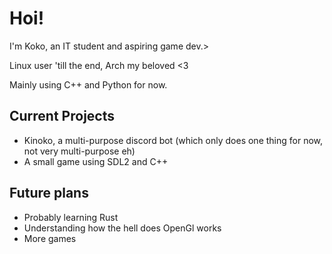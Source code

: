 # Hoi!
I'm Koko, an IT student and aspiring game dev.>

Linux user 'till the end, Arch my beloved <3

Mainly using C++ and Python for now.

## Current Projects
* Kinoko, a multi-purpose discord bot (which only does one thing for now, not very multi-purpose eh)
* A small game using SDL2 and C++

## Future plans
* Probably learning Rust
* Understanding how the hell does OpenGl works
* More games
 
